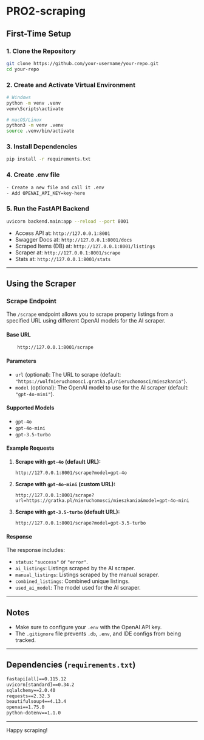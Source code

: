 # PRO2-scraping

## First-Time Setup

### 1. Clone the Repository

```bash
git clone https://github.com/your-username/your-repo.git
cd your-repo
```

### 2. Create and Activate Virtual Environment

```bash
# Windows
python -m venv .venv
venv\Scripts\activate

# macOS/Linux
python3 -m venv .venv
source .venv/bin/activate
```

### 3. Install Dependencies

```bash
pip install -r requirements.txt
```

### 4. Create .env file

```bash
- Create a new file and call it .env
- Add OPENAI_API_KEY=key-here
```

### 5. Run the FastAPI Backend

```bash
uvicorn backend.main:app --reload --port 8001

```

- Access API at: `http://127.0.0.1:8001`
- Swagger Docs at: `http://127.0.0.1:8001/docs`
- Scraped Items (DB) at: `http://127.0.0.1:8001/listings`
- Scraper at: `http://127.0.0.1:8001/scrape`
- Stats at: `http://127.0.0.1:8001/stats`

---

## Using the Scraper

### Scrape Endpoint

The `/scrape` endpoint allows you to scrape property listings from a specified URL using different OpenAI models for the AI scraper.

#### Base URL

```url
    http://127.0.0.1:8001/scrape
```

#### Parameters

- `url` (optional): The URL to scrape (default: `"https://wolfnieruchomosci.gratka.pl/nieruchomosci/mieszkania"`).
- `model` (optional): The OpenAI model to use for the AI scraper (default: `"gpt-4o-mini"`).

#### Supported Models

- `gpt-4o`
- `gpt-4o-mini`
- `gpt-3.5-turbo`

#### Example Requests

1. **Scrape with `gpt-4o` (default URL):**

   ```url
   http://127.0.0.1:8001/scrape?model=gpt-4o
   ```

2. **Scrape with `gpt-4o-mini` (custom URL):**

   ```url
   http://127.0.0.1:8001/scrape?url=https://gratka.pl/nieruchomosci/mieszkania&model=gpt-4o-mini
   ```

3. **Scrape with `gpt-3.5-turbo` (default URL):**

   ```url
   http://127.0.0.1:8001/scrape?model=gpt-3.5-turbo
   ```

#### Response

The response includes:

- `status`: `"success"` or `"error"`.
- `ai_listings`: Listings scraped by the AI scraper.
- `manual_listings`: Listings scraped by the manual scraper.
- `combined_listings`: Combined unique listings.
- `used_ai_model`: The model used for the AI scraper.

---

## Notes

- Make sure to configure your `.env` with the OpenAI API key.
- The `.gitignore` file prevents `.db`, `.env`, and IDE configs from being tracked.

---

## Dependencies (`requirements.txt`)

```txt
fastapi[all]==0.115.12
uvicorn[standard]==0.34.2
sqlalchemy==2.0.40
requests==2.32.3
beautifulsoup4==4.13.4
openai==1.75.0
python-dotenv==1.1.0
```

---

Happy scraping!
